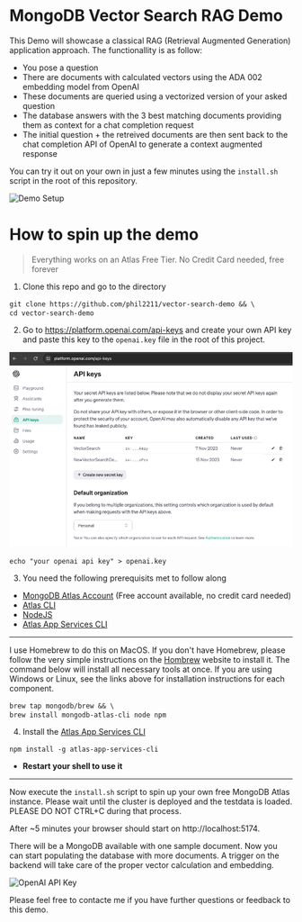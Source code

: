# MongoDB Vector Search RAG Demo
This Demo will showcase a classical RAG (Retrieval Augmented Generation) application approach. The functionallity is as follow:
* You pose a question
* There are documents with calculated vectors using the ADA 002 embedding model from OpenAI
* These documents are queried using a vectorized version of your asked question
* The database answers with the 3 best matching documents providing them as context for a chat completion request
* The initial question + the retreived documents are then sent back to the chat completion API of OpenAI to generate a context augmented response

You can try it out on your own in just a few minutes using the `install.sh` script in the root of this repository. 

![Demo Setup](/assets/demoSetup.gif)

# How to spin up the demo
> Everything works on an Atlas Free Tier. No Credit Card needed, free forever

1. Clone this repo and go to the directory
```
git clone https://github.com/phil2211/vector-search-demo && \
cd vector-search-demo
```
2. Go to https://platform.openai.com/api-keys and create your own API key and paste this key to the `openai.key` file in the root of this project.

![OpenAI API Key](/assets/openAIKey.png)

```
echo "your openai api key" > openai.key
```

3. You need the following prerequisits met to follow along
- [MongoDB Atlas Account](https://cloud.mongodb.com) (Free account available, no credit card needed)
- [Atlas CLI](https://www.mongodb.com/tools/atlas-cli)
- [NodeJS](https://nodejs.org/)
- [Atlas App Services CLI](https://www.mongodb.com/docs/atlas/app-services/cli/)
---
I use Homebrew to do this on MacOS. If you don't have Homebrew, please follow the very simple instructions on the [Hombrew](https://brew.sh/) website to install it. The command below will install all necessary tools at once. If you are using Windows or Linux, see the links above for installation instructions for each component.
```
brew tap mongodb/brew && \
brew install mongodb-atlas-cli node npm
```

4. Install the [Atlas App Services CLI](https://www.mongodb.com/docs/atlas/app-services/cli/)
```
npm install -g atlas-app-services-cli
```
- **Restart your shell to use it**
---

Now execute the `install.sh` script to spin up your own free MongoDB Atlas instance. Please wait until the cluster is deployed and the testdata is loaded. PLEASE DO NOT CTRL+C during that process.

After ~5 minutes your browser should start on http://localhost:5174.

There will be a MongoDB available with one sample document. Now you can start populating the database with more documents. A trigger on the backend will take care of the proper vector calculation and embedding.

![OpenAI API Key](/assets/setupProcess.gif)

Please feel free to contacte me if you have further questions or feedback to this demo.